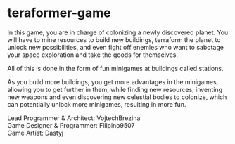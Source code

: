 # teraformer-game

In this game, you are in charge of colonizing a newly
discovered planet. You will have to mine resources to build
new buildings, terraform the planet to unlock new possibilities,
and even fight off enemies who want to sabotage your space
exploration and take the goods for themselves.

All of this is done in the form of fun minigames at buildings 
called stations.

As you build more buildings, you get more advantages in the minigames,
allowing you to get further in them, while finding new resources,
inventing new weapons and even discovering new celestial bodies
to colonize, which can potentially unlock more minigames, resulting
in more fun.

Lead Programmer & Architect: VojtechBrezina\
Game Designer & Programmer: Filipino9507\
Game Artist: Dastyj
